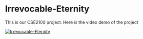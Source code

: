# Irrevocable-Eternity
This is our CSE2100 project. 
Here is the video demo of the project

[![Irrevocable-Eternity](https://img.youtube.com/vi/ASsGai9TVV0/0.jpg)](https://www.youtube.com/watch?v=ASsGai9TVV0)
